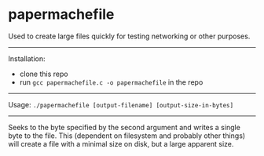 # papermachefile
Used to create large files quickly for testing networking or other purposes.

-----
Installation:
- clone this repo
- run `gcc papermachefile.c -o papermachefile` in the repo

-----
Usage:
`./papermachefile [output-filename] [output-size-in-bytes]`

-----
Seeks to the byte specified by the second argument and writes a single byte to the file.
This (dependent on filesystem and probably other things) will create a file with a minimal size on disk, but a large apparent size.
